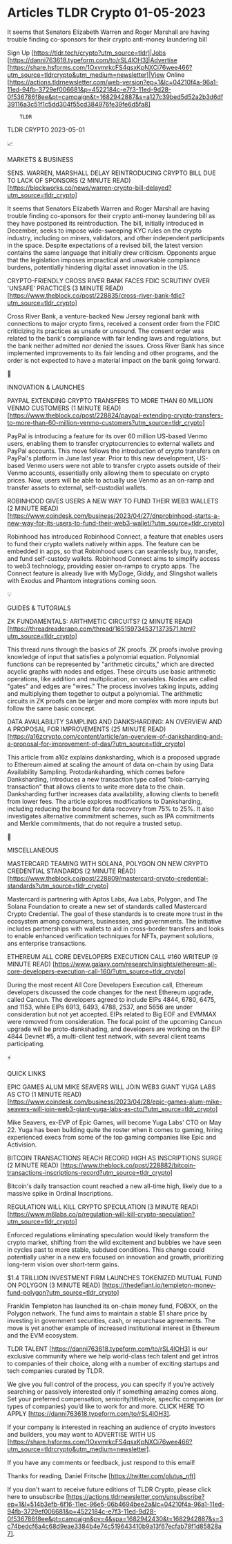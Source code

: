 # Articles TLDR Crypto 01-05-2023

It seems that Senators Elizabeth Warren and Roger Marshall are having
trouble finding co-sponsors for their crypto anti-money laundering
bill  

Sign Up [https://tldr.tech/crypto?utm_source=tldr]|Jobs
[https://danni763618.typeform.com/to/rSL4lOH3]|Advertise
[https://share.hsforms.com/1OxvmrkcFS4qsxKpNXCi76wee466?utm_source=tldrcrypto&utm_medium=newsletter]|View
Online
[https://actions.tldrnewsletter.com/web-version?ep=1&lc=04210f4a-96a1-11ed-94fb-3729ef006681&p=4522184c-e7f3-11ed-9d28-0f536786f8ee&pt=campaign&t=1682942887&s=a127c39bed5d52a2b3d6df39116a3c51f1c5dd304f55cd384976fe39fe6d5fa8]


		TLDR 

TLDR CRYPTO 2023-05-01

📈 

MARKETS & BUSINESS

SENS. WARREN, MARSHALL DELAY REINTRODUCING CRYPTO BILL DUE TO LACK OF
SPONSORS (2 MINUTE READ)
[https://blockworks.co/news/warren-crypto-bill-delayed?utm_source=tldr_crypto]


It seems that Senators Elizabeth Warren and Roger Marshall are having
trouble finding co-sponsors for their crypto anti-money laundering
bill as they have postponed its reintroduction. The bill, initially
introduced in December, seeks to impose wide-sweeping KYC rules on the
crypto industry, including on miners, validators, and other
independent participants in the space. Despite expectations of a
revised bill, the latest version contains the same language that
initially drew criticism. Opponents argue that the legislation imposes
impractical and unworkable compliance burdens, potentially hindering
digital asset innovation in the US. 

CRYPTO-FRIENDLY CROSS RIVER BANK FACES FDIC SCRUTINY OVER 'UNSAFE'
PRACTICES (3 MINUTE READ)
[https://www.theblock.co/post/228835/cross-river-bank-fdic?utm_source=tldr_crypto]


Cross River Bank, a venture-backed New Jersey regional bank with
connections to major crypto firms, received a consent order from the
FDIC criticizing its practices as unsafe or unsound. The consent order
was related to the bank's compliance with fair lending laws and
regulations, but the bank neither admitted nor denied the issues.
Cross River Bank has since implemented improvements to its fair
lending and other programs, and the order is not expected to have a
material impact on the bank going forward. 

🚀 

INNOVATION & LAUNCHES

PAYPAL EXTENDING CRYPTO TRANSFERS TO MORE THAN 60 MILLION VENMO
CUSTOMERS (1 MINUTE READ)
[https://www.theblock.co/post/228824/paypal-extending-crypto-transfers-to-more-than-60-million-venmo-customers?utm_source=tldr_crypto]


PayPal is introducing a feature for its over 60 million US-based Venmo
users, enabling them to transfer cryptocurrencies to external wallets
and PayPal accounts. This move follows the introduction of crypto
transfers on PayPal's platform in June last year. Prior to this new
development, US-based Venmo users were not able to transfer crypto
assets outside of their Venmo accounts, essentially only allowing them
to speculate on crypto prices. Now, users will be able to actually use
Venmo as an on-ramp and transfer assets to external, self-custodial
wallets. 

ROBINHOOD GIVES USERS A NEW WAY TO FUND THEIR WEB3 WALLETS (2 MINUTE
READ)
[https://www.coindesk.com/business/2023/04/27/dnprobinhood-starts-a-new-way-for-its-users-to-fund-their-web3-wallet/?utm_source=tldr_crypto]


Robinhood has introduced Robinhood Connect, a feature that enables
users to fund their crypto wallets natively within apps. The feature
can be embedded in apps, so that Robinhood users can seamlessly buy,
transfer, and fund self-custody wallets. Robinhood Connect aims to
simplify access to web3 technology, providing easier on-ramps to
crypto apps. The Connect feature is already live with MyDoge, Giddy,
and Slingshot wallets with Exodus and Phantom integrations coming
soon. 

💡 

GUIDES & TUTORIALS

ZK FUNDAMENTALS: ARITHMETIC CIRCUITS? (2 MINUTE READ)
[https://threadreaderapp.com/thread/1651597345371373571.html?utm_source=tldr_crypto]


This thread runs through the basics of ZK proofs. ZK proofs involve
proving knowledge of input that satisfies a polynomial equation.
Polynomial functions can be represented by "arithmetic circuits,"
which are directed acyclic graphs with nodes and edges. These circuits
use basic arithmetic operations, like addition and multiplication, on
variables. Nodes are called "gates" and edges are "wires." The process
involves taking inputs, adding and multiplying them together to output
a polynomial. The arithmetic circuits in ZK proofs can be larger and
more complex with more inputs but follow the same basic concept. 

DATA AVAILABILITY SAMPLING AND DANKSHARDING: AN OVERVIEW AND A
PROPOSAL FOR IMPROVEMENTS (25 MINUTE READ)
[https://a16zcrypto.com/content/article/an-overview-of-danksharding-and-a-proposal-for-improvement-of-das/?utm_source=tldr_crypto]


This article from a16z explains danksharding, which is a proposed
upgrade to Ethereum aimed at scaling the amount of data on-chain by
using Data Availability Sampling. Protodanksharding, which comes
before Danksharding, introduces a new transaction type called
"blob-carrying transaction" that allows clients to write more data to
the chain. Danksharding further increases data availability, allowing
clients to benefit from lower fees. The article explores modifications
to Danksharding, including reducing the bound for data recovery from
75% to 25%. It also investigates alternative commitment schemes, such
as IPA commitments and Merkle commitments, that do not require a
trusted setup. 

🦄 

MISCELLANEOUS

MASTERCARD TEAMING WITH SOLANA, POLYGON ON NEW CRYPTO CREDENTIAL
STANDARDS (2 MINUTE READ)
[https://www.theblock.co/post/228809/mastercard-crypto-credential-standards?utm_source=tldr_crypto]


Mastercard is partnering with Aptos Labs, Ava Labs, Polygon, and The
Solana Foundation to create a new set of standards called Mastercard
Crypto Credential. The goal of these standards is to create more trust
in the ecosystem among consumers, businesses, and governments. The
initiative includes partnerships with wallets to aid in cross-border
transfers and looks to enable enhanced verification techniques for
NFTs, payment solutions, ans enterprise transactions. 

ETHEREUM ALL CORE DEVELOPERS EXECUTION CALL #160 WRITEUP (9 MINUTE
READ)
[https://www.galaxy.com/research/insights/ethereum-all-core-developers-execution-call-160/?utm_source=tldr_crypto]


During the most recent All Core Developers Execution call, Ethereum
developers discussed the code changes for the next Ethereum upgrade,
called Cancun. The developers agreed to include EIPs 4844, 6780, 6475,
and 1153, while EIPs 6913, 6493, 4788, 2537, and 5656 are under
consideration but not yet accepted. EIPs related to Big EOF and EVMMAX
were removed from consideration. The focal point of the upcoming
Cancun upgrade will be proto-dankshading, and developers are working
on the EIP 4844 Devnet #5, a multi-client test network, with several
client teams participating. 

⚡ 

QUICK LINKS

EPIC GAMES ALUM MIKE SEAVERS WILL JOIN WEB3 GIANT YUGA LABS AS CTO (1
MINUTE READ)
[https://www.coindesk.com/business/2023/04/28/epic-games-alum-mike-seavers-will-join-web3-giant-yuga-labs-as-cto/?utm_source=tldr_crypto]


Mike Seavers, ex-EVP of Epic Games, will become Yuga Labs' CTO on May
22. Yuga has been building quite the roster when it comes to gaming,
hiring experienced execs from some of the top gaming companies like
Epic and Activision. 

BITCOIN TRANSACTIONS REACH RECORD HIGH AS INSCRIPTIONS SURGE (2 MINUTE
READ)
[https://www.theblock.co/post/228882/bitcoin-transactions-inscriptions-record?utm_source=tldr_crypto]


Bitcoin's daily transaction count reached a new all-time high, likely
due to a massive spike in Ordinal Inscriptions. 

REGULATION WILL KILL CRYPTO SPECULATION (3 MINUTE READ)
[https://www.m6labs.co/p/regulation-will-kill-crypto-speculation?utm_source=tldr_crypto]


Enforced regulations eliminating speculation would likely transform
the crypto market, shifting from the wild excitement and bubbles we
have seen in cycles past to more stable, subdued conditions. This
change could potentially usher in a new era focused on innovation and
growth, prioritizing long-term vision over short-term gains. 

$1.4 TRILLION INVESTMENT FIRM LAUNCHES TOKENIZED MUTUAL FUND ON
POLYGON (3 MINUTE READ)
[https://thedefiant.io/templeton-money-fund-polygon?utm_source=tldr_crypto]


Franklin Templeton has launched its on-chain money fund, FOBXX, on the
Polygon network. The fund aims to maintain a stable $1 share price by
investing in government securities, cash, or repurchase agreements.
The move is yet another example of increased institutional interest in
Ethereum and the EVM ecosystem. 

TLDR TALENT [https://danni763618.typeform.com/to/rSL4lOH3] is our
exclusive community where we help world-class tech talent and get
intros to companies of their choice, along with a number of exciting
startups and tech companies curated by TLDR.

We give you full control of the process, you can specify if you’re
actively searching or passively interested only if something amazing
comes along. Set your preferred compensation, seniority/title/role,
specific companies (or types of companies) you’d like to work for
and more. CLICK HERE TO APPLY
[https://danni763618.typeform.com/to/rSL4lOH3].

If your company is interested in reaching an audience of crypto
investors and builders, you may want to ADVERTISE WITH US
[https://share.hsforms.com/1OxvmrkcFS4qsxKpNXCi76wee466?utm_source=tldrcrypto&utm_medium=newsletter].


If you have any comments or feedback, just respond to this email! 

Thanks for reading, 
Daniel Fritsche [https://twitter.com/plutus_nft] 

If you don't want to receive future editions of TLDR Crypto,
please click here to unsubscribe
[https://actions.tldrnewsletter.com/unsubscribe?ep=1&l=514b3efb-6f16-11ec-96e5-06b4694bee2a&lc=04210f4a-96a1-11ed-94fb-3729ef006681&p=4522184c-e7f3-11ed-9d28-0f536786f8ee&pt=campaign&pv=4&spa=1682942430&t=1682942887&s=3c74bedcf6a4c68d9eae3384b4e74c519643410b9a13f67ecfab78f1d85828a7].


 